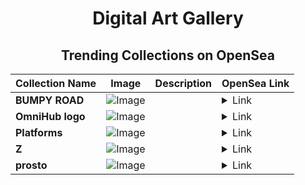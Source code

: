 <div align="center">

# Digital Art Gallery

## Trending Collections on OpenSea

| Collection Name                       | Image                                                                                     | Description                       | OpenSea Link                                                                                          |
|---------------------------------------|-------------------------------------------------------------------------------------------|-----------------------------------|--------------------------------------------------------------------------------------------------------|
| **BUMPY ROAD** | ![Image](https://i.seadn.io/s/raw/files/03c8467c7c22014659a6ebea0a27ea58.jpg?w=500&auto=format?w=200&auto=format) |  | <details><summary>Link</summary>[BUMPY ROAD](https://opensea.io/collection/bumpy-road-1)</details> |
| **OmniHub logo** | ![Image](https://i.seadn.io/s/raw/files/7ec56b17226e6c1910dc7b45908e0419.png?w=500&auto=format?w=200&auto=format) |  | <details><summary>Link</summary>[OmniHub logo](https://opensea.io/collection/omnihub-logo)</details> |
| **Platforms** | ![Image](https://i.seadn.io/s/raw/files/6673fca26e0d42be0d05ac1929f8139d.jpg?w=500&auto=format?w=200&auto=format) |  | <details><summary>Link</summary>[Platforms](https://opensea.io/collection/platforms-12)</details> |
| **Z** | ![Image](https://i.seadn.io/s/raw/files/c3e49e780c6358f85d55ba30ff6f03df.jpg?w=500&auto=format?w=200&auto=format) |  | <details><summary>Link</summary>[Z](https://opensea.io/collection/z-264)</details> |
| **prosto** | ![Image](https://i.seadn.io/s/raw/files/4eba3f090afb1b80f4b84ebd8cb2a904.jpg?w=500&auto=format?w=200&auto=format) |  | <details><summary>Link</summary>[prosto](https://opensea.io/collection/prosto-20)</details> |

</div>